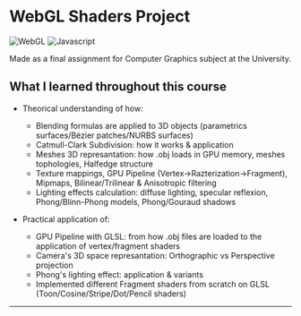 # WebGL Shaders Project
![WebGL](https://img.shields.io/badge/WebGL-GLSL-green)
![Javascript](https://img.shields.io/badge/Language-JavaScript-yellow)

Made as a final assignment for Computer Graphics subject at the University.

## What I learned throughout this course

- Theorical understanding of how:
  - Blending formulas are applied to 3D objects (parametrics surfaces/Bézier patches/NURBS surfaces) 
  - Catmull-Clark Subdivision: how it works & application
  - Meshes 3D represantation: how .obj loads in GPU memory, meshes tophologies, Halfedge structure
  - Texture mappings, GPU Pipeline (Vertex->Razterization->Fragment), Mipmaps, Bilinear/Trilinear & Anisotropic filtering
  - Lighting effects calculation: diffuse lighting, specular reflexion, Phong/Blinn-Phong models, Phong/Gouraud shadows
 
- Practical application of:
  - GPU Pipeline with GLSL: from how .obj files are loaded to the application of vertex/fragment shaders
  - Camera's 3D space represantation: Orthographic vs Perspective projection
  - Phong's lighting effect: application & variants
  - Implemented different Fragment shaders from scratch on GLSL (Toon/Cosine/Stripe/Dot/Pencil shaders)

---
